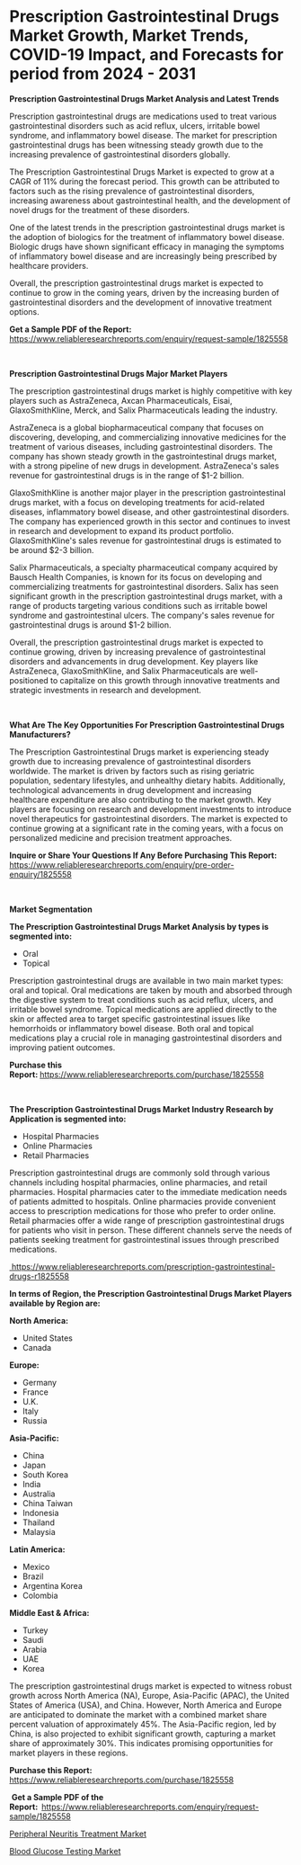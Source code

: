 <p><h1>Prescription Gastrointestinal Drugs Market Growth, Market Trends, COVID-19 Impact, and Forecasts for period from 2024 - 2031</h1></p><p><strong>Prescription Gastrointestinal Drugs Market Analysis and Latest Trends</strong></p>
<p><p>Prescription gastrointestinal drugs are medications used to treat various gastrointestinal disorders such as acid reflux, ulcers, irritable bowel syndrome, and inflammatory bowel disease. The market for prescription gastrointestinal drugs has been witnessing steady growth due to the increasing prevalence of gastrointestinal disorders globally.</p><p>The Prescription Gastrointestinal Drugs Market is expected to grow at a CAGR of 11% during the forecast period. This growth can be attributed to factors such as the rising prevalence of gastrointestinal disorders, increasing awareness about gastrointestinal health, and the development of novel drugs for the treatment of these disorders.</p><p>One of the latest trends in the prescription gastrointestinal drugs market is the adoption of biologics for the treatment of inflammatory bowel disease. Biologic drugs have shown significant efficacy in managing the symptoms of inflammatory bowel disease and are increasingly being prescribed by healthcare providers.</p><p>Overall, the prescription gastrointestinal drugs market is expected to continue to grow in the coming years, driven by the increasing burden of gastrointestinal disorders and the development of innovative treatment options.</p></p>
<p><strong>Get a Sample PDF of the Report:&nbsp;</strong> <a href="https://www.reliableresearchreports.com/enquiry/request-sample/1825558">https://www.reliableresearchreports.com/enquiry/request-sample/1825558</a></p>
<p>&nbsp;</p>
<p><strong>Prescription Gastrointestinal Drugs Major Market Players</strong></p>
<p><p>The prescription gastrointestinal drugs market is highly competitive with key players such as AstraZeneca, Axcan Pharmaceuticals, Eisai, GlaxoSmithKline, Merck, and Salix Pharmaceuticals leading the industry. </p><p>AstraZeneca is a global biopharmaceutical company that focuses on discovering, developing, and commercializing innovative medicines for the treatment of various diseases, including gastrointestinal disorders. The company has shown steady growth in the gastrointestinal drugs market, with a strong pipeline of new drugs in development. AstraZeneca's sales revenue for gastrointestinal drugs is in the range of $1-2 billion.</p><p>GlaxoSmithKline is another major player in the prescription gastrointestinal drugs market, with a focus on developing treatments for acid-related diseases, inflammatory bowel disease, and other gastrointestinal disorders. The company has experienced growth in this sector and continues to invest in research and development to expand its product portfolio. GlaxoSmithKline's sales revenue for gastrointestinal drugs is estimated to be around $2-3 billion.</p><p>Salix Pharmaceuticals, a specialty pharmaceutical company acquired by Bausch Health Companies, is known for its focus on developing and commercializing treatments for gastrointestinal disorders. Salix has seen significant growth in the prescription gastrointestinal drugs market, with a range of products targeting various conditions such as irritable bowel syndrome and gastrointestinal ulcers. The company's sales revenue for gastrointestinal drugs is around $1-2 billion.</p><p>Overall, the prescription gastrointestinal drugs market is expected to continue growing, driven by increasing prevalence of gastrointestinal disorders and advancements in drug development. Key players like AstraZeneca, GlaxoSmithKline, and Salix Pharmaceuticals are well-positioned to capitalize on this growth through innovative treatments and strategic investments in research and development.</p></p>
<p>&nbsp;</p>
<p><strong>What Are The Key Opportunities For Prescription Gastrointestinal Drugs Manufacturers?</strong></p>
<p><p>The Prescription Gastrointestinal Drugs market is experiencing steady growth due to increasing prevalence of gastrointestinal disorders worldwide. The market is driven by factors such as rising geriatric population, sedentary lifestyles, and unhealthy dietary habits. Additionally, technological advancements in drug development and increasing healthcare expenditure are also contributing to the market growth. Key players are focusing on research and development investments to introduce novel therapeutics for gastrointestinal disorders. The market is expected to continue growing at a significant rate in the coming years, with a focus on personalized medicine and precision treatment approaches.</p></p>
<p><strong>Inquire or Share Your Questions If Any Before Purchasing This Report:</strong> <a href="https://www.reliableresearchreports.com/enquiry/pre-order-enquiry/1825558">https://www.reliableresearchreports.com/enquiry/pre-order-enquiry/1825558</a></p>
<p>&nbsp;</p>
<p><strong>Market Segmentation</strong></p>
<p><strong>The Prescription Gastrointestinal Drugs Market Analysis by types is segmented into:</strong></p>
<p><ul><li>Oral</li><li>Topical</li></ul></p>
<p><p>Prescription gastrointestinal drugs are available in two main market types: oral and topical. Oral medications are taken by mouth and absorbed through the digestive system to treat conditions such as acid reflux, ulcers, and irritable bowel syndrome. Topical medications are applied directly to the skin or affected area to target specific gastrointestinal issues like hemorrhoids or inflammatory bowel disease. Both oral and topical medications play a crucial role in managing gastrointestinal disorders and improving patient outcomes.</p></p>
<p><strong>Purchase this Report:&nbsp;</strong><a href="https://www.reliableresearchreports.com/purchase/1825558">https://www.reliableresearchreports.com/purchase/1825558</a></p>
<p>&nbsp;</p>
<p><strong>The Prescription Gastrointestinal Drugs Market Industry Research by Application is segmented into:</strong></p>
<p><ul><li>Hospital Pharmacies</li><li>Online Pharmacies</li><li>Retail Pharmacies</li></ul></p>
<p><p>Prescription gastrointestinal drugs are commonly sold through various channels including hospital pharmacies, online pharmacies, and retail pharmacies. Hospital pharmacies cater to the immediate medication needs of patients admitted to hospitals. Online pharmacies provide convenient access to prescription medications for those who prefer to order online. Retail pharmacies offer a wide range of prescription gastrointestinal drugs for patients who visit in person. These different channels serve the needs of patients seeking treatment for gastrointestinal issues through prescribed medications.</p></p>
<p><a href="https://www.reliableresearchreports.com/prescription-gastrointestinal-drugs-r1825558">&nbsp;https://www.reliableresearchreports.com/prescription-gastrointestinal-drugs-r1825558</a></p>
<p><strong>In terms of Region, the Prescription Gastrointestinal Drugs Market Players available by Region are:</strong></p>
<p>
    <p> <strong> North America: </strong>
        <ul>
            <li>United States</li>
            <li>Canada</li>
        </ul>
        </p> 
    <p> <strong> Europe: </strong>
        <ul>
            <li>Germany</li>
            <li>France</li>
            <li>U.K.</li>
            <li>Italy</li>
            <li>Russia</li>
        </ul>
        </p> 
    <p> <strong> Asia-Pacific: </strong>
        <ul>
            <li>China</li>
            <li>Japan</li>
            <li>South Korea</li>
            <li>India</li>
            <li>Australia</li>
            <li>China Taiwan</li>
            <li>Indonesia</li>
            <li>Thailand</li>
            <li>Malaysia</li>
        </ul>
        </p> 
    <p> <strong> Latin America: </strong>
        <ul>
            <li>Mexico</li>
            <li>Brazil</li>
            <li>Argentina Korea</li>
            <li>Colombia</li>
        </ul>
        </p> 
    <p> <strong> Middle East & Africa: </strong>
        <ul>
            <li>Turkey</li>
            <li>Saudi</li>
            <li>Arabia</li>
            <li>UAE</li>
            <li>Korea</li>
        </ul>
    </p>
    </p>
<p><p>The prescription gastrointestinal drugs market is expected to witness robust growth across North America (NA), Europe, Asia-Pacific (APAC), the United States of America (USA), and China. However, North America and Europe are anticipated to dominate the market with a combined market share percent valuation of approximately 45%. The Asia-Pacific region, led by China, is also projected to exhibit significant growth, capturing a market share of approximately 30%. This indicates promising opportunities for market players in these regions.</p></p>
<p><strong>Purchase this Report: </strong><a href="https://www.reliableresearchreports.com/purchase/1825558">https://www.reliableresearchreports.com/purchase/1825558</a></p>
<p>&nbsp;<strong>Get a Sample PDF of the Report:&nbsp;&nbsp;</strong><a href="https://www.reliableresearchreports.com/enquiry/request-sample/1825558">https://www.reliableresearchreports.com/enquiry/request-sample/1825558</a></p>
<p><strong></strong></p>
<p><p><a href="https://github.com/Whitneyboyettebo9kiw7yr13/Market-Research-Report-List-3/blob/main/peripheral-neuritis-treatment-market.md">Peripheral Neuritis Treatment Market</a></p><p><a href="https://view.publitas.com/reportprime-1/analyzing-blood-glucose-testing-market-dynamics-and-growth-drivers-and-forecasted-for-period-from-2024-to-2031/">Blood Glucose Testing Market</a></p></p>